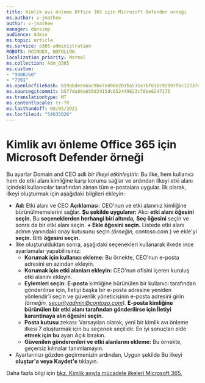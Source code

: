 ```yaml
---
title: Kimlik avı önleme Office 365 için Microsoft Defender örneği
ms.author: v-jmathew
author: v-jmathew
manager: dansimp
audience: Admin
ms.topic: article
ms.service: o365-administration
ROBOTS: NOINDEX, NOFOLLOW
localization_priority: Normal
ms.collection: Adm_O365
ms.custom:
- "9000760"
- "7391"
ms.openlocfilehash: b59abdeea6ac9be7e498e2b1ba531e7bf611c92097fbc12237e78364dae84f35
ms.sourcegitcommit: b5f7da89a650d2915dc652449623c78be6247175
ms.translationtype: MT
ms.contentlocale: tr-TR
ms.lasthandoff: 08/05/2021
ms.locfileid: "54035026"
---
```

# <a name="example-microsoft-defender-for-office-365-anti-phishing-policy"></a>Kimlik avı önleme Office 365 için Microsoft Defender örneği

Bu ayarlar Domain and CEO adlı *bir ilkeyi etkinleştirir.* Bu ilke, hem kullanıcı hem de etki alanı kimliğine karşı koruma sağlar ve ardından ilkeyi etki alanı içindeki kullanıcılar tarafından alınan tüm e-postalara uygular. İlk olarak, ilkeyi oluşturmak için aşağıdaki bilgileri ekleyin:

- **Ad:** Etki alanı ve CEO **Açıklaması**: CEO'nun ve etki alanınız kimliğine bürünülmemelerini sağlar.
  **Şu şekilde uygulanır:** Alıcı **etki alanı öğesini seçin.** Bu **seçeneklerden herhangi biri altında,** **Seç öğesini** seçin ve sonra da bir etki alanı seçin. **+ Ekle öğesini seçin.** Listede etki alanı adının yanındaki onay kutusunu seçin *(örneğin,* contoso.com ) ve ekle'yi **seçin.** Bitti **öğesini seçin.**
- İlke oluşturulduktan sonra, aşağıdaki seçenekleri kullanarak ilkede ince ayarlamalar yapabilirsiniz:
  - **Korumak için kullanıcı ekleme:** Bu örnekte, CEO'nun e-posta adresini en azından ekleyin.
  - **Korumak için etki alanları ekleyin:** CEO'nun ofisini içeren kuruluş etki alanını ekleyin.
  - **Eylemleri seçin:** **E-posta** kimliğine bürünülen bir kullanıcı tarafından gönderilirse için, İletiyi başka bir e-posta adresine yeniden yönlendir'i seçin ve güvenlik yöneticisinin e-posta adresini girin *(örneğin, securityadmin@contoso.com).* **E-posta kimliğine bürünülen bir etki alanı tarafından gönderilirse için İletiyi** **karantinaya alın öğesini seçin.**
  - **Posta kutusu** zekası: Varsayılan olarak, yeni bir kimlik avı önleme ilkesi 7 oluşturmak için bu seçenek seçilidir. En iyi sonuçları elde **etmek için bu** ayarı Açık bırakın.
  - **Güvenilen gönderenleri ve etki alanlarını ekleme:** Bu örnekte, geçersiz kılmalar tanımlamayın.
- Ayarlarınızı gözden geçirmenizin ardından, Uygun şekilde Bu ilkeyi **oluştur'a veya** **Kaydet'e** tıklayın.

Daha fazla bilgi için [bkz. Kimlik avıyla mücadele ilkeleri Microsoft 365.](https://go.microsoft.com/fwlink/?linkid=2092235)
